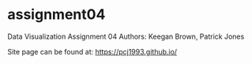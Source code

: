# assignment04
Data Visualization Assignment 04
Authors: Keegan Brown, Patrick Jones

Site page can be found at:
https://pcj1993.github.io/
